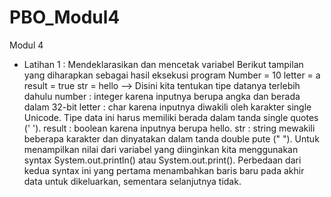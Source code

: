 # PBO_Modul4
 
 Modul 4
 
 * Latihan 1 : Mendeklarasikan dan mencetak variabel
Berikut tampilan yang diharapkan sebagai hasil eksekusi program 
Number = 10
 letter = a
 result = true
 str = hello 
 --> Disini kita tentukan tipe datanya terlebih dahulu 
 number : integer karena inputnya berupa angka dan berada dalam 32-bit
 letter : char karena inputnya diwakili oleh karakter single Unicode. Tipe data ini harus memiliki 
          berada dalam tanda single quotes (' ').
 result : boolean karena inputnya berupa hello.
 str : string mewakili beberapa karakter dan dinyatakan dalam tanda double pute (" ").
 Untuk menampilkan nilai dari variabel yang diinginkan kita menggunakan syntax System.out.println() 
 atau System.out.print(). Perbedaan dari kedua syntax ini yang pertama menambahkan baris baru pada 
 akhir data untuk dikeluarkan, sementara selanjutnya tidak. 
 

